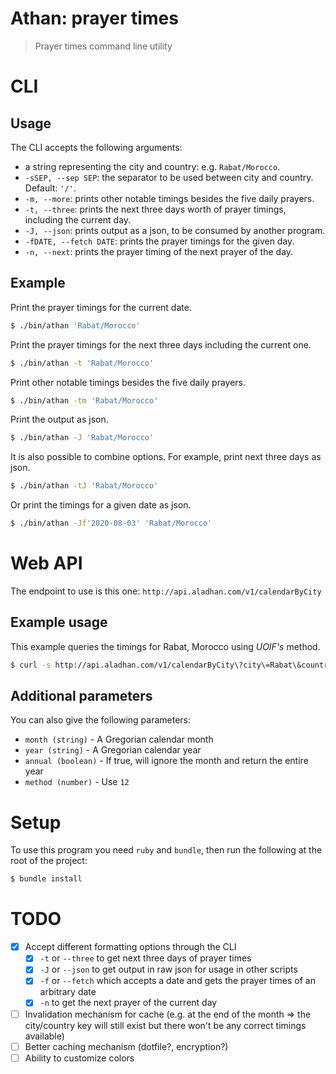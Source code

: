 # Athan: prayer times

> Prayer times command line utility

# CLI

## Usage

The CLI accepts the following arguments:

- a string representing the city and country: e.g. `Rabat/Morocco`.
- `-sSEP, --sep SEP`: the separator to be used between city and country. Default:
    `'/'`.
- `-m, --more`: prints other notable timings besides the five daily prayers.
- `-t, --three`: prints the next three days worth of prayer timings, including
    the current day.
- `-J, --json`: prints output as a json, to be consumed by another program.
- `-fDATE, --fetch DATE`: prints the prayer timings for the given day.
- `-n, --next`: prints the prayer timing of the next prayer of the day.

## Example

Print the prayer timings for the current date.
```bash
$ ./bin/athan 'Rabat/Morocco'
```

Print the prayer timings for the next three days including the current one.
```bash
$ ./bin/athan -t 'Rabat/Morocco'
```

Print other notable timings besides the five daily prayers.
```bash
$ ./bin/athan -tm 'Rabat/Morocco'
```

Print the output as json.
```bash
$ ./bin/athan -J 'Rabat/Morocco'
```

It is also possible to combine options. For example, print next three days as
json.
```bash
$ ./bin/athan -tJ 'Rabat/Morocco'
```

Or print the timings for a given date as json.
```bash
$ ./bin/athan -Jf'2020-08-03' 'Rabat/Morocco'
```

# Web API

The endpoint to use is this one: `http://api.aladhan.com/v1/calendarByCity`

## Example usage

This example queries the timings for Rabat, Morocco using
_UOIF's_ method.

```bash
$ curl -s http://api.aladhan.com/v1/calendarByCity\?city\=Rabat\&country\=Morocco\&method\=12 | jq
```

## Additional parameters

You can also give the following parameters:

-   `month (string)` - A Gregorian calendar month
-   `year (string)` - A Gregorian calendar year
-   `annual (boolean)` - If true, will ignore the month and return
    the entire year
-   `method (number)` - Use `12`

# Setup

To use this program you need `ruby` and `bundle`, then run the following at the
root of the project:
```bash
$ bundle install
```
# TODO

- [x] Accept different formatting options through the CLI
    - [x] `-t` or `--three` to get next three days of prayer times
    - [x] `-J` or `--json` to get output in raw json for usage in other scripts
    - [x] `-f` or `--fetch` which accepts a date and gets the prayer times of an arbitrary date
    - [x] `-n` to get the next prayer of the current day
- [ ] Invalidation mechanism for cache (e.g. at the end of the month => the city/country key will still exist but there won't be any correct timings available) 
- [ ] Better caching mechanism (dotfile?, encryption?)
- [ ] Ability to customize colors
